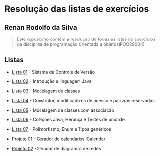 # Resolução das listas de exercícios

## Renan Rodolfo da Silva


> Este repositório contêm a resolução de  todas as listas de exercícios da disciplina  de programação Orientada a objetos(POO29004)

## Listas

* [Lista 01](Listas/lista-01) - Sistema de Controle de Versão

* [Lista 02](Listas/lista-02) - Introdução a linguagem Java

* [Lista 03](Listas/lista-03) - Modelagem de classes

* [Lista 04](Listas/lista-04) - Construtor, modificadores de acesso e palavras reservadas

* [Lista 05](Listas/lista-05) - Modelagem de classes com associação

* [Lista 06](Listas/lista-06) - Coleções Java, Herança e Testes de unidade

* [Lista 07](Listas/lista-07) - Polimorfismo, Enum e Tipos genéricos

* [Projeto 01](Projetos/Projeto1) - Gerador de calendários iCalendar

* [Projeto 02](Projetos/Projeto2) -Gerador de diagramas de redes

